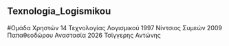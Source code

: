 ## Texnologia_Logismikou

#Ομάδα Χρηστών 14 Τεχνολογίας Λογισμικού
1997 Νίντσιος Συμεών
2009 Παπαθεοδώρου Αναστασία
2026 Τσίγγερης Αντώνης


